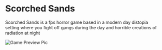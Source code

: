 # Scorched Sands
Scorched Sands is a fps horror game based in a modern day distopia setting where you fight off gangs during the day and horrible creations of radiation at night

![Game Preview Pic](https://imgur.com/a/ngzi5nY)
